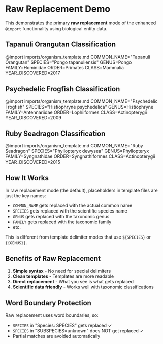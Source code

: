 # Raw Replacement Demo

This demonstrates the primary **raw replacement** mode of the enhanced `@import` functionality using biological entity data.

## Tapanuli Orangutan Classification

@import imports/organism_template.md COMMON_NAME="Tapanuli Orangutan" SPECIES="Pongo tapanuliensis" GENUS=Pongo FAMILY=Hominidae ORDER=Primates CLASS=Mammalia YEAR_DISCOVERED=2017

## Psychedelic Frogfish Classification

@import imports/organism_template.md COMMON_NAME="Psychedelic Frogfish" SPECIES="Histiophryne psychedelica" GENUS=Histiophryne FAMILY=Antennariidae ORDER=Lophiiformes CLASS=Actinopterygii YEAR_DISCOVERED=2009

## Ruby Seadragon Classification

@import imports/organism_template.md COMMON_NAME="Ruby Seadragon" SPECIES="Phyllopteryx dewysea" GENUS=Phyllopteryx FAMILY=Syngnathidae ORDER=Syngnathiformes CLASS=Actinopterygii YEAR_DISCOVERED=2015

## How It Works

In raw replacement mode (the default), placeholders in template files are just the key names:

- `COMMON_NAME` gets replaced with the actual common name
- `SPECIES` gets replaced with the scientific species name  
- `GENUS` gets replaced with the taxonomic genus
- `FAMILY` gets replaced with the taxonomic family
- etc.

This is different from template delimiter modes that use `${SPECIES}` or `{{GENUS}}`.

## Benefits of Raw Replacement

1. **Simple syntax** - No need for special delimiters
2. **Clean templates** - Templates are more readable
3. **Direct replacement** - What you see is what gets replaced
4. **Scientific data friendly** - Works well with taxonomic classifications

## Word Boundary Protection

Raw replacement uses word boundaries, so:

- `SPECIES` in "Species: SPECIES" gets replaced ✓
- `SPECIES` in "SUBSPECIES=unknown" does NOT get replaced ✓
- Partial matches are avoided automatically 